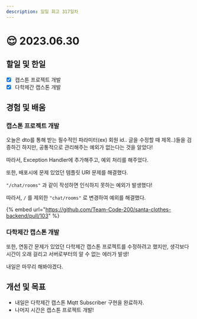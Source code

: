 ```yaml
---
description: 일일 회고 317일차
---
```


# 😌 2023.06.30

## 할일 및 한일&#x20;

* [x] 캡스톤 프로젝트 개발&#x20;
* [x] 다학제간 캡스톤 개발&#x20;

## 경험 및 배움&#x20;

### 캡스톤 프로젝트 개발&#x20;

오늘은 dto를 통해 받는 필수적인 파라미터(ex) 회원 id.. 글을 수정할 때 제목..)들을 검증하긴 하지만, 공통적으로 관리해주는 예외가 없는다는 것을 알았다!

따라서, Exception Handler에 추가해주고, 예외 처리를 해주었다.

또한, 배포시에 문제 있었던 템플릿 URI 문제를 해결했다.

`"/chat/rooms"` 과 같이 작성하면 인식하지 못하는 예외가 발생했다!

따라서, `/` 를 제외한 `"chat/rooms"` 로 변경하여 예외를 해결했다.

{% embed url="https://github.com/Team-Code-200/santa-clothes-backend/pull/103" %}

### 다학제간 캡스톤 개발&#x20;

또한, 연동간 문제가 있었던 다학제간 캡스톤 프로젝트를 수정하려고 했지만, 생각보다 시간이 오래 걸리고 서버로부터의 알 수 없는 에러가 발생!

내일은 마무리 해봐야겠다.

## 개선 및 목표

* 내일은 다학제간 캡스톤 Mqtt Subscriber 구현을 완료하자.&#x20;
* 나머지 시간은 캡스톤 프로젝트 개발!&#x20;

